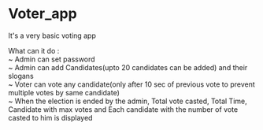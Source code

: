 # Voter_app
 
It's a very basic voting app

What can it do :\
~ Admin can set password\
~ Admin can add Candidates(upto 20 candidates can be added) and their slogans\
~ Voter can vote any candidate(only after 10 sec of previous vote to prevent multiple votes by same candidate)\
~ When the election is ended by the admin, Total vote casted, Total Time, Candidate with max votes and Each candidate with the number of vote casted to him is displayed
